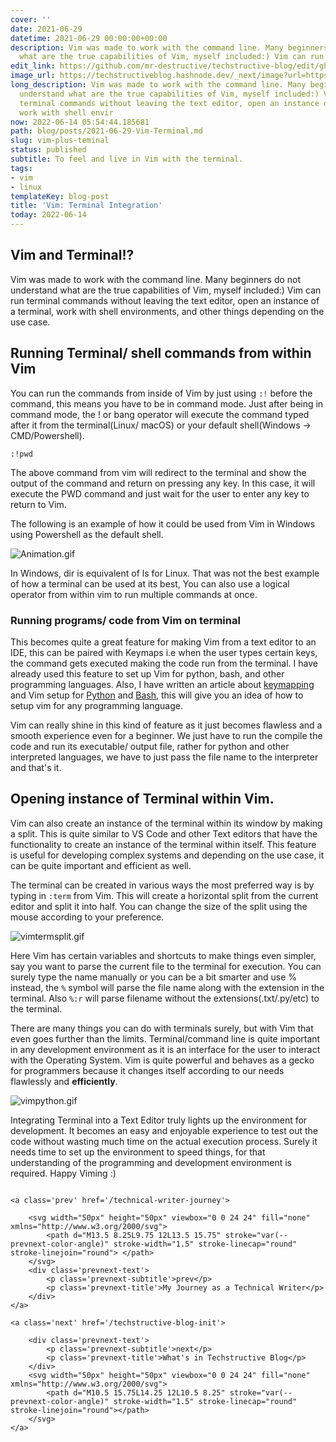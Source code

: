 ```yaml
---
cover: ''
date: 2021-06-29
datetime: 2021-06-29 00:00:00+00:00
description: Vim was made to work with the command line. Many beginners do not understand
  what are the true capabilities of Vim, myself included:) Vim can run terminal comma
edit_link: https://github.com/mr-destructive/techstructive-blog/edit/gh-pages/blog/posts/2021-06-29-Vim-Terminal.md
image_url: https://techstructiveblog.hashnode.dev/_next/image?url=https%3A%2F%2Fcdn.hashnode.com%2Fres%2Fhashnode%2Fimage%2Fupload%2Fv1624873886869%2FjUY_IzcWe.png%3Fw%3D1600%26h%3D840%26fit%3Dcrop%26crop%3Dentropy%26auto%3Dcompress%2Cformat%26format%3Dwebp&w=1920&q=75
long_description: Vim was made to work with the command line. Many beginners do not
  understand what are the true capabilities of Vim, myself included:) Vim can run
  terminal commands without leaving the text editor, open an instance of a terminal,
  work with shell envir
now: 2022-06-14 05:54:44.185681
path: blog/posts/2021-06-29-Vim-Terminal.md
slug: vim-plus-teminal
status: published
subtitle: To feel and live in Vim with the terminal.
tags:
- vim
- linux
templateKey: blog-post
title: 'Vim: Terminal Integration'
today: 2022-06-14
---
```


## Vim and Terminal!?
Vim was made to work with the command line. Many beginners do not understand what are the true capabilities of Vim, myself included:) Vim can run terminal commands without leaving the text editor, open an instance of a terminal, work with shell environments, and other things depending on the use case.

## Running Terminal/ shell commands from within Vim

You can run the commands from inside of Vim by just using `:!` before the command, this means you have to be in command mode. Just after being in command mode, the ! or bang operator will execute the command typed after it from the terminal(Linux/ macOS) or your default shell(Windows -> CMD/Powershell).
```
:!pwd
```
The above command from vim will redirect to the terminal and show the output of the command and return on pressing any key. In this case, it will execute the PWD command and just wait for the user to enter any key to return to Vim.

The following is an example of how it could be used from Vim in Windows using Powershell as the default shell.

![Animation.gif](https://cdn.hashnode.com/res/hashnode/image/upload/v1624885870237/Ie5C-3u1B.gif)

In Windows, dir is equivalent of ls for Linux. That was not the best example of how a terminal can be used at its best, You can also use a logical operator from within vim to run multiple commands at once. 

### Running programs/ code from Vim on terminal

This becomes quite a great feature for making Vim from a text editor to an IDE, this can be paired with Keymaps i.e when the user types certain keys, the command gets executed making the code run from the terminal. I have already used this feature to set up Vim for python, bash, and other programming languages. Also, I have written an article about  [keymapping](https://dev.to/mrdestructive/vim-keymapping-guide-3olb)  and Vim setup for  [Python](https://dev.to/mrdestructive/setting-up-vim-for-python-ej)  and  [Bash](https://techstructiveblog.hashnode.dev/vim-setup-for-bash-scripting), this will give you an idea of how to setup vim for any programming language. 

Vim can really shine in this kind of feature as it just becomes flawless and a smooth experience even for a beginner. We just have to run the compile the code and run its executable/ output file, rather for python and other interpreted languages, we have to just pass the file name to the interpreter and that's it.  

## Opening instance of Terminal within Vim.

Vim can also create an instance of the terminal within its window by making a split. This is quite similar to VS Code and other Text editors that have the functionality to create an instance of the terminal within itself. This feature is useful for developing complex systems and depending on the use case, it can be quite important and efficient as well. 

The terminal can be created in various ways the most preferred way is by typing in `:term` from Vim. 
This will create a horizontal split from the current editor and split it into half. You can change the size of the split using the mouse according to your preference. 

![vimtermsplit.gif](https://cdn.hashnode.com/res/hashnode/image/upload/v1624888468392/wR0JT8SBN.gif)

Here Vim has certain variables and shortcuts to make things even simpler, say you want to parse the current file to the terminal for execution. You can surely type the name manually or you can be a bit smarter and use % instead, the `%` symbol will parse the file name along with the extension in the terminal. Also `%:r` will parse filename without the extensions(.txt/.py/etc) to the terminal.

There are many things you can do with terminals surely, but with Vim that even goes further than the limits. Terminal/command line is quite important in any development environment as it is an interface for the user to interact with the Operating System. Vim is quite powerful and behaves as a gecko for programmers because it changes itself according to our needs flawlessly and **efficiently**.


![vimpython.gif](https://cdn.hashnode.com/res/hashnode/image/upload/v1624891655340/5f81Dpp_O.gif)

Integrating Terminal into a Text Editor truly lights up the environment for development. It becomes an easy and enjoyable experience to test out the code without wasting much time on the actual execution process. Surely it needs time to set up the environment to speed things, for that understanding of the programming and development environment is required. Happy Viming :)
<div class='prevnext'>
    <style type='text/css'>
    :root {
      --prevnext-color-text: #eefbfe;
      --prevnext-color-angle: #ff6600;
      --prevnext-subtitle-brightness: 3;
    }
    [data-theme="light"] {
      --prevnext-color-text: #1f2022;
      --prevnext-color-angle: #ffeb00;
      --prevnext-subtitle-brightness: 3;
    }
    [data-theme="dark"] {
      --prevnext-color-text: #eefbfe;
      --prevnext-color-angle: #ff6600;
      --prevnext-subtitle-brightness: 3;
    }
    .prevnext {
      display: flex;
      flex-direction: row;
      justify-content: space-around;
      align-items: flex-start;
    }
    .prevnext a {
      display: flex;
      align-items: center;
      width: 100%;
      text-decoration: none;
    }
    a.next {
      justify-content: flex-end;
    }
    .prevnext a:hover {
      background: #00000006;
    }
    .prevnext-subtitle {
      color: var(--prevnext-color-text);
      filter: brightness(var(--prevnext-subtitle-brightness));
      font-size: .8rem;
    }
    .prevnext-title {
      color: var(--prevnext-color-text);
      font-size: 1rem;
    }
    .prevnext-text {
      max-width: 30vw;
    }
    </style>
    
    <a class='prev' href='/technical-writer-journey'>
    
        <svg width="50px" height="50px" viewbox="0 0 24 24" fill="none" xmlns="http://www.w3.org/2000/svg">
            <path d="M13.5 8.25L9.75 12L13.5 15.75" stroke="var(--prevnext-color-angle)" stroke-width="1.5" stroke-linecap="round" stroke-linejoin="round"> </path>
        </svg>
        <div class='prevnext-text'>
            <p class='prevnext-subtitle'>prev</p>
            <p class='prevnext-title'>My Journey as a Technical Writer</p>
        </div>
    </a>
    
    <a class='next' href='/techstructive-blog-init'>
    
        <div class='prevnext-text'>
            <p class='prevnext-subtitle'>next</p>
            <p class='prevnext-title'>What's in Techstructive Blog</p>
        </div>
        <svg width="50px" height="50px" viewbox="0 0 24 24" fill="none" xmlns="http://www.w3.org/2000/svg">
            <path d="M10.5 15.75L14.25 12L10.5 8.25" stroke="var(--prevnext-color-angle)" stroke-width="1.5" stroke-linecap="round" stroke-linejoin="round"></path>
        </svg>
    </a>
  </div>